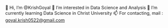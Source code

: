 👋 Hi, I’m @KrishGoyal
👀 I’m interested in Data Science and Analysis
🌱 I’m currently learning Data Science in Christ University
📫 For contacting, mail : goyal.krish0522@gmail.com
